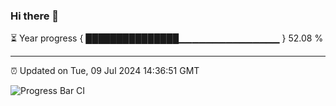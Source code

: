 ### Hi there 👋

⏳ Year progress { ███████████████▁▁▁▁▁▁▁▁▁▁▁▁▁▁▁ } 52.08 %

---

⏰ Updated on Tue, 09 Jul 2024 14:36:51 GMT

![Progress Bar CI](https://github.com/IshwaranRudhara/GIT-ACTION/workflows/Progress%20Bar%20CI/badge.svg)
